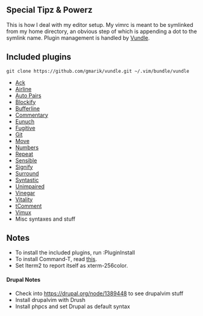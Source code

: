 ## Special Tipz & Powerz
This is how I deal with my editor setup. My vimrc is meant to be symlinked from my 
home directory, an obvious step of which is appending a dot to the symlink 
name. Plugin management is handled by [Vundle](https://github.com/gmarik/vundle).



## Included plugins
```
git clone https://github.com/gmarik/vundle.git ~/.vim/bundle/vundle
```

* [Ack](http://github.com/mileszs/ack.vim)
* [Airline](http://github.com/bling/vim-airline)
* [Auto Pairs](http://github.com/jiangmiao/auto-pairs)
* [Blockify](http://github.com/mhinz/vim-blockify)
* [Bufferline](http://github.com/bling/vim-bufferline)
* [Commentary](http://github.com/tpope/vim-commentary)
* [Eunuch](http://github.com/tpope/vim-eunuch)
* [Fugitive](http://github.com/tpope/vim-fugitive)
* [Git](http://github.com/tpope/vim-git)
* [Move](http://github.com/matze/vim-move)
* [Numbers](http://github.com/myusuf3/numbers.vim)
* [Repeat](http://github.com/tpope/vim-repeat)
* [Sensible](http://github.com/tpope/vim-sensible)
* [Signify](http://github.com/mhinz/vim-signify)
* [Surround](http://github.com/tpope/vim-surround)
* [Syntastic](http://github.com/scrooloose/syntastic)
* [Unimpaired](http://github.com/tpope/vim-unimpaired)
* [Vinegar](http://github.com/tpope/vim-vinegar)
* [Vitality](http://github.com/sjl/vitality.vim)
* [tComment](http://github.com/tomtom/tcomment_vim)
* [Vimux](https://github.com/benmills/vimux)
* Misc syntaxes and stuff

## Notes
* To install the included plugins, run :PluginInstall
* To install Command-T, read [this](http://blog.parkermoore.de/2014/01/02/installing-command-t-with-os-x-mavericks-built-in-vim).
* Set Iterm2 to report itself as xterm-256color.

#### Drupal Notes
* Check into https://drupal.org/node/1389448 to see drupalvim stuff
* Install drupalvim with Drush
* Install phpcs and set Drupal as default syntax
